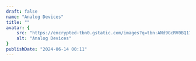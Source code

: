 ```yaml
---
draft: false
name: "Analog Devices"
title: ""
avatar: {
    src: "https://encrypted-tbn0.gstatic.com/images?q=tbn:ANd9GcRV0BQ17seuCZyFG1lAcQstkcBmKMVCQS_Wjg&s",
    alt: "Analog Devices"
}
publishDate: "2024-06-14 00:11"
---
```

